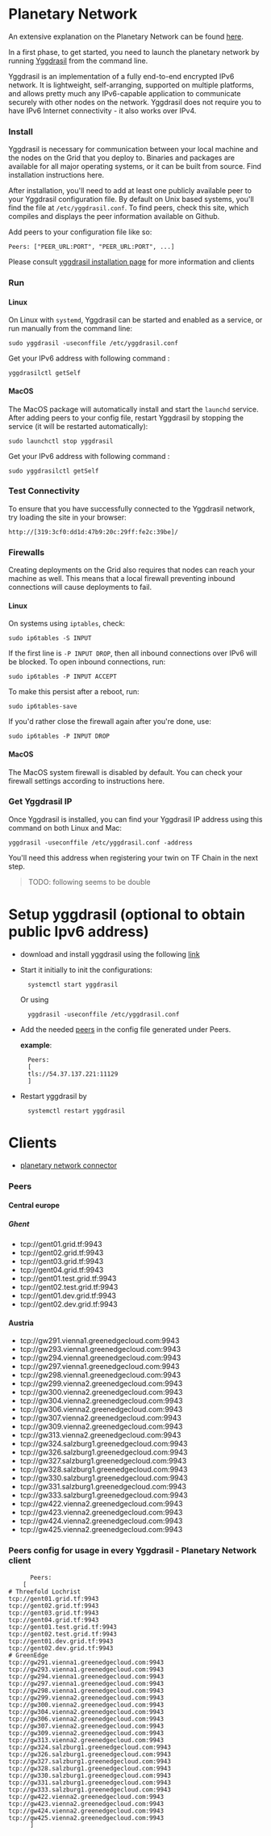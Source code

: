 
# Planetary Network

An extensive explanation on the Planetary Network can be found [here](threefold:planetary_network). 

In a first phase, to get started, you need to launch the planetary network by running [Yggdrasil](https://yggdrasil-network.github.io) from the command line. 

Yggdrasil is an implementation of a fully end-to-end encrypted IPv6 network. It is lightweight, self-arranging, supported on multiple platforms, and allows pretty much any IPv6-capable application to communicate securely with other nodes on the network. Yggdrasil does not require you to have IPv6 Internet connectivity - it also works over IPv4.

### Install

Yggdrasil is necessary for communication between your local machine and the nodes on the Grid that you deploy to. Binaries and packages are available for all major operating systems, or it can be built from source. Find installation instructions here.

After installation, you'll need to add at least one publicly available peer to your Yggdrasil configuration file. By default on Unix based systems, you'll find the file at `/etc/yggdrasil.conf`. To find peers, check this site, which compiles and displays the peer information available on Github.

Add peers to your configuration file like so:

```
Peers: ["PEER_URL:PORT", "PEER_URL:PORT", ...]
```

Please consult [yggdrasil installation page](https://yggdrasil-network.github.io/installation.html) for more information and clients

### Run

#### Linux

On Linux with `systemd`, Yggdrasil can be started and enabled as a service, or run manually from the command line:

```
sudo yggdrasil -useconffile /etc/yggdrasil.conf
```

Get your IPv6 address with following command :

```
yggdrasilctl getSelf
```

#### MacOS

The MacOS package will automatically install and start the `launchd` service. After adding peers to your config file, restart Yggdrasil by stopping the service (it will be restarted automatically):

```
sudo launchctl stop yggdrasil
```

Get your IPv6 address with following command :

```
sudo yggdrasilctl getSelf
```

### Test Connectivity

To ensure that you have successfully connected to the Yggdrasil network, try loading the site in your browser:

```
http://[319:3cf0:dd1d:47b9:20c:29ff:fe2c:39be]/
```

### Firewalls

Creating deployments on the Grid also requires that nodes can reach your machine as well. This means that a local firewall preventing inbound connections will cause deployments to fail.

#### Linux

On systems using `iptables`, check:
```
sudo ip6tables -S INPUT
```

If the first line is `-P INPUT DROP`, then all inbound connections over IPv6 will be blocked. To open inbound connections, run:

```
sudo ip6tables -P INPUT ACCEPT
```

To make this persist after a reboot, run:

```
sudo ip6tables-save
```

If you'd rather close the firewall again after you're done, use:

```
sudo ip6tables -P INPUT DROP
```

#### MacOS

The MacOS system firewall is disabled by default. You can check your firewall settings according to instructions here.

### Get Yggdrasil IP

Once Yggdrasil is installed, you can find your Yggdrasil IP address using this command on both Linux and Mac:

```
yggdrasil -useconffile /etc/yggdrasil.conf -address
```

You'll need this address when registering your twin on TF Chain in the next step.

> TODO: following seems to be double

# Setup yggdrasil (optional to obtain public Ipv6 address)


- download and install yggdrasil using the following [link](https://github.com/yggdrasil-network/yggdrasil-go/releases/tag/v0.4.0)
- Start it initially to init the configurations:

        systemctl start yggdrasil
    Or using

        yggdrasil -useconffile /etc/yggdrasil.conf
- Add the needed [peers](https://publicpeers.neilalexander.dev/) in the config file generated under Peers.

  **example**:

        Peers:
        [
        tls://54.37.137.221:11129
        ]

- Restart yggdrasil by

        systemctl restart yggdrasil

# Clients

- [planetary network connector](https://github.com/threefoldtech/planetary_network)

### Peers

#### Central europe

##### Ghent
- tcp://gent01.grid.tf:9943
- tcp://gent02.grid.tf:9943
- tcp://gent03.grid.tf:9943
- tcp://gent04.grid.tf:9943
- tcp://gent01.test.grid.tf:9943
- tcp://gent02.test.grid.tf:9943
- tcp://gent01.dev.grid.tf:9943
- tcp://gent02.dev.grid.tf:9943

#### Austria
- tcp://gw291.vienna1.greenedgecloud.com:9943
- tcp://gw293.vienna1.greenedgecloud.com:9943
- tcp://gw294.vienna1.greenedgecloud.com:9943
- tcp://gw297.vienna1.greenedgecloud.com:9943
- tcp://gw298.vienna1.greenedgecloud.com:9943
- tcp://gw299.vienna2.greenedgecloud.com:9943
- tcp://gw300.vienna2.greenedgecloud.com:9943
- tcp://gw304.vienna2.greenedgecloud.com:9943
- tcp://gw306.vienna2.greenedgecloud.com:9943
- tcp://gw307.vienna2.greenedgecloud.com:9943
- tcp://gw309.vienna2.greenedgecloud.com:9943
- tcp://gw313.vienna2.greenedgecloud.com:9943
- tcp://gw324.salzburg1.greenedgecloud.com:9943
- tcp://gw326.salzburg1.greenedgecloud.com:9943
- tcp://gw327.salzburg1.greenedgecloud.com:9943
- tcp://gw328.salzburg1.greenedgecloud.com:9943
- tcp://gw330.salzburg1.greenedgecloud.com:9943
- tcp://gw331.salzburg1.greenedgecloud.com:9943
- tcp://gw333.salzburg1.greenedgecloud.com:9943
- tcp://gw422.vienna2.greenedgecloud.com:9943
- tcp://gw423.vienna2.greenedgecloud.com:9943
- tcp://gw424.vienna2.greenedgecloud.com:9943
- tcp://gw425.vienna2.greenedgecloud.com:9943

### Peers config for usage in every Yggdrasil - Planetary Network client
          Peers:
        [
    # Threefold Lochrist
    tcp://gent01.grid.tf:9943
    tcp://gent02.grid.tf:9943
    tcp://gent03.grid.tf:9943
    tcp://gent04.grid.tf:9943
    tcp://gent01.test.grid.tf:9943
    tcp://gent02.test.grid.tf:9943
    tcp://gent01.dev.grid.tf:9943
    tcp://gent02.dev.grid.tf:9943
    # GreenEdge
    tcp://gw291.vienna1.greenedgecloud.com:9943
    tcp://gw293.vienna1.greenedgecloud.com:9943
    tcp://gw294.vienna1.greenedgecloud.com:9943
    tcp://gw297.vienna1.greenedgecloud.com:9943
    tcp://gw298.vienna1.greenedgecloud.com:9943
    tcp://gw299.vienna2.greenedgecloud.com:9943
    tcp://gw300.vienna2.greenedgecloud.com:9943
    tcp://gw304.vienna2.greenedgecloud.com:9943
    tcp://gw306.vienna2.greenedgecloud.com:9943
    tcp://gw307.vienna2.greenedgecloud.com:9943
    tcp://gw309.vienna2.greenedgecloud.com:9943
    tcp://gw313.vienna2.greenedgecloud.com:9943
    tcp://gw324.salzburg1.greenedgecloud.com:9943
    tcp://gw326.salzburg1.greenedgecloud.com:9943
    tcp://gw327.salzburg1.greenedgecloud.com:9943
    tcp://gw328.salzburg1.greenedgecloud.com:9943
    tcp://gw330.salzburg1.greenedgecloud.com:9943
    tcp://gw331.salzburg1.greenedgecloud.com:9943
    tcp://gw333.salzburg1.greenedgecloud.com:9943
    tcp://gw422.vienna2.greenedgecloud.com:9943
    tcp://gw423.vienna2.greenedgecloud.com:9943
    tcp://gw424.vienna2.greenedgecloud.com:9943
    tcp://gw425.vienna2.greenedgecloud.com:9943
          ]


